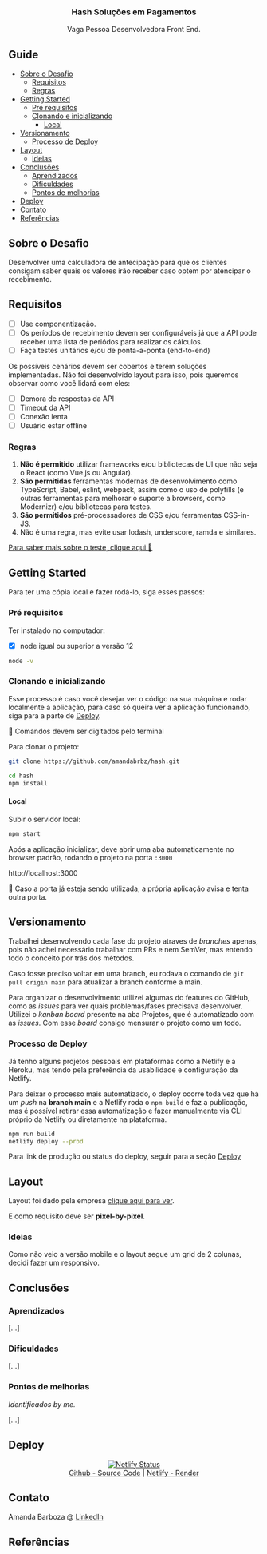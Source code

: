 <p align="center">
  <h3 align="center">Hash Soluções em Pagamentos</h3>

  <p align="center">
    Vaga Pessoa Desenvolvedora Front End.
    <br />
  </p>
</p>

## Guide

- [Sobre o Desafio](#Sobre-o-Desafio)
  - [Requisitos](#Requisitos)
  - [Regras](#Regras)
- [Getting Started](#getting-started)
  - [Pré requisitos](#Pré-requisitos)
  - [Clonando e inicializando](#Clonando-e-inicializando)
    - [Local](#Local)
- [Versionamento](#Versionamento)
  - [Processo de Deploy](#Processo-de-deploy)
- [Layout](#Layout)
  - [Ideias](#Ideias)
- [Conclusões](#Conclusões)
  - [Aprendizados](#Aprendizados)
  - [Dificuldades](#Dificuldades)
  - [Pontos de melhorias](#Pontos-de-melhorias)
- [Deploy](#Deploy)
- [Contato](#Contato)
- [Referências](#Referências)

## Sobre o Desafio

Desenvolver uma calculadora de antecipação para que os clientes consigam saber quais os valores irão receber caso optem por atencipar o recebimento.
## Requisitos

- [ ] Use componentização.
- [ ] Os períodos de recebimento devem ser configuráveis já que a API pode receber uma lista de periódos para realizar os cálculos.
- [ ] Faça testes unitários e/ou de ponta-a-ponta (end-to-end)

Os possíveis cenários devem ser cobertos e terem soluções implementadas. Não foi desenvolvido layout para isso, pois queremos observar como você lidará com eles:

- [ ] Demora de respostas da API
- [ ] Timeout da API
- [ ] Conexão lenta
- [ ] Usuário estar offline

### Regras

1.  **Não é permitido** utilizar frameworks e/ou bibliotecas de UI que não seja o React (como Vue.js ou Angular).
2.  **São permitidas** ferramentas modernas de desenvolvimento como TypeScript, Babel, eslint, webpack, assim como o uso de polyfills (e outras ferramentas para melhorar o suporte a browsers, como Modernizr) e/ou bibliotecas para testes.
3.  **São permitidos** pré-processadores de CSS e/ou ferramentas CSS-in-JS.
4.  Não é uma regra, mas evite usar lodash, underscore, ramda e similares.

[Para saber mais sobre o teste, clique aqui :raising_hand:](https://github.com/hashlab/hiring/blob/master/challenges/pt-br/front-challenge.md)


## Getting Started

Para ter uma cópia local e fazer rodá-lo, siga esses passos:

### Pré requisitos

Ter instalado no computador:

- [x] node igual ou superior a versão 12

```sh
node -v
```

### Clonando e inicializando

Esse processo é caso você desejar ver o código na sua máquina e rodar localmente a aplicação, para caso só queira ver a aplicação funcionando, siga para a parte de [Deploy](#Deploy).

:small_red_triangle_down: Comandos devem ser digitados pelo terminal

Para clonar o projeto:

```sh
git clone https://github.com/amandabrbz/hash.git

cd hash
npm install
```

#### Local

Subir o servidor local:

```sh
npm start
```

Após a aplicação inicializar, deve abrir uma aba automaticamente no browser padrão, rodando o projeto na porta `:3000`

http://localhost:3000

:no_entry_sign: Caso a porta já esteja sendo utilizada, a própria aplicação avisa e tenta outra porta.

## Versionamento

Trabalhei desenvolvendo cada fase do projeto atraves de *branches* apenas, pois não achei necessário trabalhar com PRs e nem SemVer, mas entendo todo o conceito por trás dos métodos.

Caso fosse preciso voltar em uma branch, eu rodava o comando de `git pull origin main` para atualizar a branch conforme a main.

Para organizar o desenvolvimento utilizei algumas do features do GitHub, como as  *issues* para ver quais problemas/fases precisava desenvolver. Utilizei o *kanban board* presente na aba Projetos, que é automatizado com as *issues*. Com esse *board* consigo mensurar o projeto como um todo.

### Processo de Deploy

Já tenho alguns projetos pessoais em plataformas como a Netlify e a Heroku, mas tendo pela preferência da usabilidade e configuração da Netlify.

Para deixar o processo mais automatizado, o deploy ocorre toda vez que há um *push* na **branch main** e a Netlify roda o `npm build` e faz a publicação, mas é possível retirar essa automatização e fazer manualmente via CLI próprio da Netlify ou diretamente na plataforma.

```bash
npm run build
netlify deploy --prod
```

Para link de produção ou status do deploy, seguir para a seção [Deploy](#Deploy)

## Layout

Layout foi dado pela empresa [clique aqui para ver](https://www.figma.com/file/ipV80xJ29T7rdz0Aoo7xWv/Antecipation?node-id=0%3A1).

E como requisito deve ser **pixel-by-pixel**.

### Ideias

Como não veio a versão mobile e o layout segue um grid de 2 colunas, decidi fazer um responsivo.

## Conclusões

### Aprendizados

[...]

### Dificuldades

[...]

### Pontos de melhorias

_Identificados by me._

[...]

## Deploy

<center>

[![Netlify Status](https://api.netlify.com/api/v1/badges/c1f47fa5-4c3e-413f-a09c-2f4b741f7984/deploy-status)](https://app.netlify.com/sites/hash-calculator-by-amanda/deploys)<br/>
[Github - Source Code](https://github.com/amandabrbz/hash) | [Netlify - Render](https://hash-calculator-by-amanda.netlify.app)

</center>

## Contato

Amanda Barboza @ [LinkedIn](https://linkedin/in/amandabrbz)

## Referências
